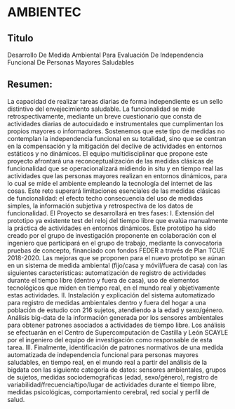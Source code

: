 # AMBIENTEC

## Titulo 

Desarrollo De Medida Ambiental Para Evaluación De Independencia Funcional De Personas Mayores Saludables

## Resumen:

La capacidad de realizar tareas diarias de forma independiente es un sello distintivo del envejecimiento saludable. La funcionalidad se
mide retrospectivamente, mediante un breve cuestionario que consta de actividades diarias de autocuidado e instrumentales que
cumplimentan los propios mayores o informadores. Sostenemos que este tipo de medidas no contemplan la independencia funcional en
su totalidad, sino que se centran en la compensación y la mitigación del declive de actividades en entornos estáticos y no dinámicos. El
equipo multidisciplinar que propone este proyecto afrontará una reconceptualización de las medidas clásicas de funcionalidad que se
operacionalizará midiendo in situ y en tiempo real las actividades que las personas mayores realizan en entornos dinámicos, para lo cual
se mide el ambiente empleando la tecnología del internet de las cosas. Este reto superará limitaciones esenciales de las medidas clásicas
de funcionalidad: el efecto techo consecuencia del uso de medidas simples, la información subjetiva y retrospectiva de los datos de
funcionalidad. El Proyecto se desarrollará en tres fases: I. Extensión del prototipo ya existente test del reloj del tiempo libre que evalúa
manualmente la práctica de actividades en entornos dinámicos. Este prototipo ha sido creado por el grupo de investigación proponente en
colaboración con el ingeniero que participará en el grupo de trabajo, mediante la convocatoria pruebas de concepto, financiado con
fondos FEDER a través de Plan TCUE 2018-2020. Las mejoras que se proponen para el nuevo prototipo se aúnan en un sistema de
medida ambiental (fijo/casa y móvil/fuera de casa) con las siguientes características: automatización de registro de actividades durante el
tiempo libre (dentro y fuera de casa), uso de elementos tecnológicos que miden en tiempo real, en el mundo real y objetivamente estas
actividades. II. Instalación y explicación del sistema automatizado para registro de medidas ambientales dentro y fuera del hogar a una
población de estudio con 216 sujetos, atendiendo a la edad y sexo/género. Análisis big-data de la información generada por los sensores
ambientales para obtener patrones asociados a actividades de tiempo libre. Los análisis se efectuarán en el Centro de Supercomputación
de Castilla y León SCAYLE por el ingeniero del equipo de investigación como responsable de esta tarea. III. Finalmente, identificación de
patrones normativos de una medida automatizada de independencia funcional para personas mayores saludables, en tiempo real, en el
mundo real a partir del análisis de la bigdata con las siguiente categoría de datos: sensores ambientales, grupos de sujetos, medidas
sociodemográficas (edad, sexo/género), registro de variabilidad/frecuencia/tipo/lugar de actividades durante el tiempo libre, medidas
psicológicas, comportamiento cerebral, red social y perfil de salud.


